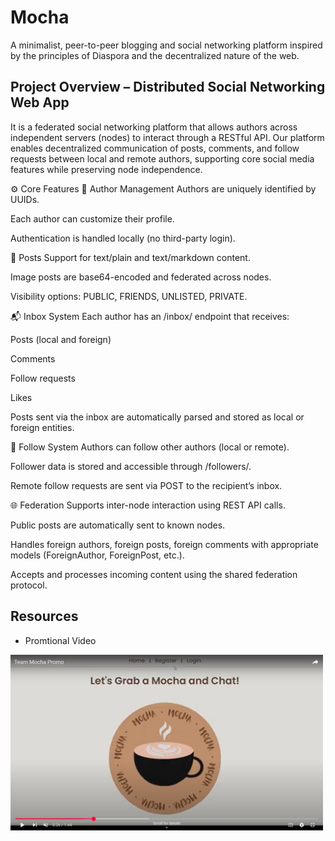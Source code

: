 # Mocha
A minimalist, peer-to-peer blogging and social networking platform inspired by the principles of Diaspora and the decentralized nature of the web.

## Project Overview – Distributed Social Networking Web App
It is a federated social networking platform that allows authors across independent servers (nodes) to interact through a RESTful API.
Our platform enables decentralized communication of posts, comments, and follow requests between local and remote authors, supporting core social media features while preserving node independence.

⚙️ Core Features
🔐 Author Management
Authors are uniquely identified by UUIDs.


Each author can customize their profile.


Authentication is handled locally (no third-party login).


📝 Posts
Support for text/plain and text/markdown content.


Image posts are base64-encoded and federated across nodes.


Visibility options: PUBLIC, FRIENDS, UNLISTED, PRIVATE.


📬 Inbox System
Each author has an /inbox/ endpoint that receives:


Posts (local and foreign)


Comments


Follow requests


Likes


Posts sent via the inbox are automatically parsed and stored as local or foreign entities.


👥 Follow System
Authors can follow other authors (local or remote).


Follower data is stored and accessible through /followers/.


Remote follow requests are sent via POST to the recipient’s inbox.


🌐 Federation
Supports inter-node interaction using REST API calls.


Public posts are automatically sent to known nodes.


Handles foreign authors, foreign posts, foreign comments with appropriate models (ForeignAuthor, ForeignPost, etc.).


Accepts and processes incoming content using the shared federation protocol.

## Resources
- Promtional Video
<a href="https://www.youtube.com/watch?v=viOFeeVYwWs">
  <img src="https://github.com/Tjasn159/Mocha/blob/main/w25-project-mod-mocha-main/app/static/authors/images/Screenshot%20(59).png" width="500">
</a>

